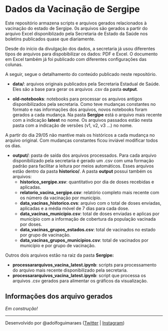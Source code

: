 # Dados da Vacinação de Sergipe

Este repositório armazena scripts e arquivos gerados relacionados à vacinação do estado de Sergipe. 0s arquivos são gerados a partir do arquivo Excel disponiblizado pela Secretaria de Estado da Saúde nos boletins publicados quase que diariamente.

Desde do início da divulgação dos dados, a secretaria já usou diferentes tipos de arquivos para dispobibilizar os dados: PDF e Excel. O documento em Excel também já foi publicado com diferentes configurações das colunas. 

A seguir, segue o detalhamento do conteúdo publicado neste repositório. 

* **data/**: arquivos originais publicados pela Secretaria Estadual de Saúde. Eles são a base para gerar os arquivos .csv da pasta **output**.

* **old-notebooks**: notebooks para processar os arquivos antigos disponibilizados pela secretaria. Como teve mudanças constantes no formato e nas informações dos arquivos, novos notebooks foram gerados a cada mudança. Na pasta **Sergipe** está o arquivo mais recente com a indicação **latest** no nome. Os arquivos passados estão nesta pasta com a indicação de versões (v1, v2, v3 ...) no nome. 

A partir do dia 29/05 não mantive mais os históricos a cada mudança no arquivo original. Com mudanças constantes ficou inviável modificar todos os dias.

* **output/**: pasta de saída dos arquivos processados. Para cada arquivo disponibilizado pela secretaria é gerado um .csv com uma formação padrão para facilitar a leitura por meios automáticos. Esses arquivos estão dentro da pasta **historico/**. A pasta **output** possui também os arquivos:
    * **historico_sergipe.xsv**: quantitativo por dia de doses recebidas e aplicadas.
    * **relatorio_vacina_sergipe.csv**: relatório completo mais recente com os número da vacinação por município.
    * **data_vacinas_historico.cvs**: arquivo com o total de doses enviadas, aplicadas e a média móvel de 7 dias para cada dose.
    * **data_vacinas_municipio.csv**: total de doses enviadas e aplicas por município com a informação de cobertura da população vacinada  por doses.
    * **data_vacinas_grupos_estados.csv**: total de vacinados no estado por grupo de vacinação.
    * **data_vacinas_grupos_municipios.csv**: total de vacinados por município e por grupo de vacinação. 

Outros dois arquivos estão na raiz da pasta **Sergipe:**

* **processararquivos_vacina_latest.ipynb**: scripts para processamento do arquivo mais recente disponibilizado pela secretaria. 
* **processararquivos_vacina_latest.ipynb**: script que processa os arquivos .csv gerados para alimentar os gráficos  da visualização.


## Informações dos arquivo gerados

_Em construção!_

---
Desenvolvido por @adolfoguimaraes ([Twitter](https://twitter.com/adolfoguimaraes) | [Instagram](https://instagram.com/profadolfoguimaraes))